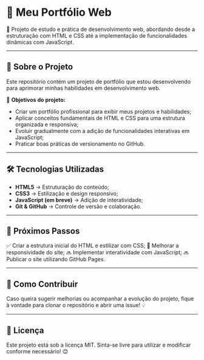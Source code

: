 # 📌 Meu Portfólio Web

🚀 Projeto de estudo e prática de desenvolvimento web, abordando desde a estruturação com HTML e CSS até a implementação de funcionalidades dinâmicas com JavaScript.

---

## 📖 Sobre o Projeto

Este repositório contém um projeto de portfólio que estou desenvolvendo para aprimorar minhas habilidades em desenvolvimento web. 

📌 **Objetivos do projeto:**
- Criar um portfólio profissional para exibir meus projetos e habilidades;
- Aplicar conceitos fundamentais de HTML e CSS para uma estrutura organizada e responsiva;
- Evoluir gradualmente com a adição de funcionalidades interativas em JavaScript;
- Praticar boas práticas de versionamento no GitHub.

---

## 🛠️ Tecnologias Utilizadas

- **HTML5** → Estruturação do conteúdo;
- **CSS3** → Estilização e design responsivo;
- **JavaScript (em breve)** → Adição de interatividade;
- **Git & GitHub** → Controle de versão e colaboração.

---


## 🎯 Próximos Passos

✅ Criar a estrutura inicial do HTML e estilizar com CSS;
🔄 Melhorar a responsividade do site;
🔜 Implementar interatividade com JavaScript;
🔜 Publicar o site utilizando GitHub Pages.

---

## 📌 Como Contribuir

Caso queira sugerir melhorias ou acompanhar a evolução do projeto, fique à vontade para clonar o repositório e abrir uma issue! 💡

---

## 📜 Licença

Este projeto está sob a licença MIT. Sinta-se livre para utilizar e modificar conforme necessário! 😊
